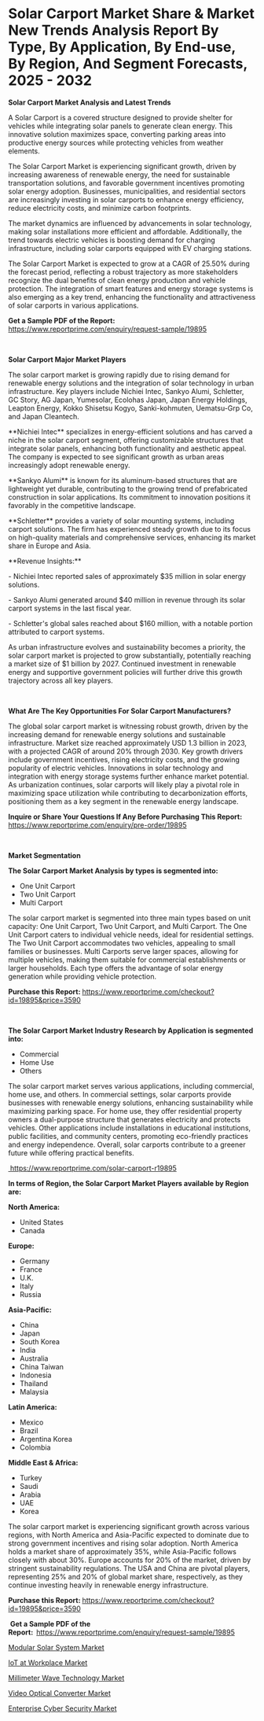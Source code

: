 <p><h1>Solar Carport Market Share & Market New Trends Analysis Report By Type, By Application, By End-use, By Region, And Segment Forecasts, 2025 - 2032</h1></p><p><strong>Solar Carport Market Analysis and Latest Trends</strong></p>
<p><p>A Solar Carport is a covered structure designed to provide shelter for vehicles while integrating solar panels to generate clean energy. This innovative solution maximizes space, converting parking areas into productive energy sources while protecting vehicles from weather elements. </p><p>The Solar Carport Market is experiencing significant growth, driven by increasing awareness of renewable energy, the need for sustainable transportation solutions, and favorable government incentives promoting solar energy adoption. Businesses, municipalities, and residential sectors are increasingly investing in solar carports to enhance energy efficiency, reduce electricity costs, and minimize carbon footprints. </p><p>The market dynamics are influenced by advancements in solar technology, making solar installations more efficient and affordable. Additionally, the trend towards electric vehicles is boosting demand for charging infrastructure, including solar carports equipped with EV charging stations. </p><p>The Solar Carport Market is expected to grow at a CAGR of 25.50% during the forecast period, reflecting a robust trajectory as more stakeholders recognize the dual benefits of clean energy production and vehicle protection. The integration of smart features and energy storage systems is also emerging as a key trend, enhancing the functionality and attractiveness of solar carports in various applications.</p></p>
<p><strong>Get a Sample PDF of the Report:&nbsp;</strong> <a href="https://www.reportprime.com/enquiry/request-sample/19895?utm_campaign=2749&utm_medium=2&utm_source=Github&utm_content=ia&utm_term=17032025&utm_id=solar-carport">https://www.reportprime.com/enquiry/request-sample/19895</a></p>
<p>&nbsp;</p>
<p><strong>Solar Carport Major Market Players</strong></p>
<p><p>The solar carport market is growing rapidly due to rising demand for renewable energy solutions and the integration of solar technology in urban infrastructure. Key players include Nichiei Intec, Sankyo Alumi, Schletter, GC Story, AG Japan, Yumesolar, Ecolohas Japan, Japan Energy Holdings, Leapton Energy, Kokko Shisetsu Kogyo, Sanki-kohmuten, Uematsu-Grp Co, and Japan Cleantech.</p><p>**Nichiei Intec** specializes in energy-efficient solutions and has carved a niche in the solar carport segment, offering customizable structures that integrate solar panels, enhancing both functionality and aesthetic appeal. The company is expected to see significant growth as urban areas increasingly adopt renewable energy.</p><p>**Sankyo Alumi** is known for its aluminum-based structures that are lightweight yet durable, contributing to the growing trend of prefabricated construction in solar applications. Its commitment to innovation positions it favorably in the competitive landscape.</p><p>**Schletter** provides a variety of solar mounting systems, including carport solutions. The firm has experienced steady growth due to its focus on high-quality materials and comprehensive services, enhancing its market share in Europe and Asia.</p><p>**Revenue Insights:** </p><p>- Nichiei Intec reported sales of approximately $35 million in solar energy solutions.</p><p>- Sankyo Alumi generated around $40 million in revenue through its solar carport systems in the last fiscal year.</p><p>- Schletter's global sales reached about $160 million, with a notable portion attributed to carport systems.</p><p>As urban infrastructure evolves and sustainability becomes a priority, the solar carport market is projected to grow substantially, potentially reaching a market size of $1 billion by 2027. Continued investment in renewable energy and supportive government policies will further drive this growth trajectory across all key players.</p></p>
<p>&nbsp;</p>
<p><strong>What Are The Key Opportunities For Solar Carport Manufacturers?</strong></p>
<p><p>The global solar carport market is witnessing robust growth, driven by the increasing demand for renewable energy solutions and sustainable infrastructure. Market size reached approximately USD 1.3 billion in 2023, with a projected CAGR of around 20% through 2030. Key growth drivers include government incentives, rising electricity costs, and the growing popularity of electric vehicles. Innovations in solar technology and integration with energy storage systems further enhance market potential. As urbanization continues, solar carports will likely play a pivotal role in maximizing space utilization while contributing to decarbonization efforts, positioning them as a key segment in the renewable energy landscape.</p></p>
<p><strong>Inquire or Share Your Questions If Any Before Purchasing This Report:</strong> <a href="https://www.reportprime.com/enquiry/pre-order/19895?utm_campaign=2749&utm_medium=2&utm_source=Github&utm_content=ia&utm_term=17032025&utm_id=solar-carport">https://www.reportprime.com/enquiry/pre-order/19895</a></p>
<p>&nbsp;</p>
<p><strong>Market Segmentation</strong></p>
<p><strong>The Solar Carport Market Analysis by types is segmented into:</strong></p>
<p><ul><li>One Unit Carport</li><li>Two Unit Carport</li><li>Multi Carport</li></ul></p>
<p><p>The solar carport market is segmented into three main types based on unit capacity: One Unit Carport, Two Unit Carport, and Multi Carport. The One Unit Carport caters to individual vehicle needs, ideal for residential settings. The Two Unit Carport accommodates two vehicles, appealing to small families or businesses. Multi Carports serve larger spaces, allowing for multiple vehicles, making them suitable for commercial establishments or larger households. Each type offers the advantage of solar energy generation while providing vehicle protection.</p></p>
<p><strong>Purchase this Report:&nbsp;</strong><a href="https://www.reportprime.com/checkout?id=19895&price=3590&utm_campaign=2749&utm_medium=2&utm_source=Github&utm_content=ia&utm_term=17032025&utm_id=solar-carport">https://www.reportprime.com/checkout?id=19895&price=3590</a></p>
<p>&nbsp;</p>
<p><strong>The Solar Carport Market Industry Research by Application is segmented into:</strong></p>
<p><ul><li>Commercial</li><li>Home Use</li><li>Others</li></ul></p>
<p><p>The solar carport market serves various applications, including commercial, home use, and others. In commercial settings, solar carports provide businesses with renewable energy solutions, enhancing sustainability while maximizing parking space. For home use, they offer residential property owners a dual-purpose structure that generates electricity and protects vehicles. Other applications include installations in educational institutions, public facilities, and community centers, promoting eco-friendly practices and energy independence. Overall, solar carports contribute to a greener future while offering practical benefits.</p></p>
<p><a href="https://www.reportprime.com/solar-carport-r19895?utm_campaign=2749&utm_medium=2&utm_source=Github&utm_content=ia&utm_term=17032025&utm_id=solar-carport">&nbsp;https://www.reportprime.com/solar-carport-r19895</a></p>
<p><strong>In terms of Region, the Solar Carport Market Players available by Region are:</strong></p>
<p>
    <p> <strong> North America: </strong>
        <ul>
            <li>United States</li>
            <li>Canada</li>
        </ul>
        </p> 
    <p> <strong> Europe: </strong>
        <ul>
            <li>Germany</li>
            <li>France</li>
            <li>U.K.</li>
            <li>Italy</li>
            <li>Russia</li>
        </ul>
        </p> 
    <p> <strong> Asia-Pacific: </strong>
        <ul>
            <li>China</li>
            <li>Japan</li>
            <li>South Korea</li>
            <li>India</li>
            <li>Australia</li>
            <li>China Taiwan</li>
            <li>Indonesia</li>
            <li>Thailand</li>
            <li>Malaysia</li>
        </ul>
        </p> 
    <p> <strong> Latin America: </strong>
        <ul>
            <li>Mexico</li>
            <li>Brazil</li>
            <li>Argentina Korea</li>
            <li>Colombia</li>
        </ul>
        </p> 
    <p> <strong> Middle East & Africa: </strong>
        <ul>
            <li>Turkey</li>
            <li>Saudi</li>
            <li>Arabia</li>
            <li>UAE</li>
            <li>Korea</li>
        </ul>
    </p>
    </p>
<p><p>The solar carport market is experiencing significant growth across various regions, with North America and Asia-Pacific expected to dominate due to strong government incentives and rising solar adoption. North America holds a market share of approximately 35%, while Asia-Pacific follows closely with about 30%. Europe accounts for 20% of the market, driven by stringent sustainability regulations. The USA and China are pivotal players, representing 25% and 20% of global market share, respectively, as they continue investing heavily in renewable energy infrastructure.</p></p>
<p><strong>Purchase this Report: </strong><a href="https://www.reportprime.com/checkout?id=19895&price=3590&utm_campaign=2749&utm_medium=2&utm_source=Github&utm_content=ia&utm_term=17032025&utm_id=solar-carport">https://www.reportprime.com/checkout?id=19895&price=3590</a></p>
<p>&nbsp;<strong>Get a Sample PDF of the Report:&nbsp;&nbsp;</strong><a href="https://www.reportprime.com/enquiry/request-sample/19895?utm_campaign=2749&utm_medium=2&utm_source=Github&utm_content=ia&utm_term=17032025&utm_id=solar-carport">https://www.reportprime.com/enquiry/request-sample/19895</a></p>
<p><strong></strong></p>
<p><p><a href="https://www.linkedin.com/pulse/modular-solar-system-market-report-exploring-growth-mrcbf?utm_campaign=2749&utm_medium=2&utm_source=Github&utm_content=ia&utm_term=17032025&utm_id=solar-carport">Modular Solar System Market</a></p><p><a href="https://www.linkedin.com/pulse/global-iot-workplace-market-trends-applications-forecast-n9wje?utm_campaign=2749&utm_medium=2&utm_source=Github&utm_content=ia&utm_term=17032025&utm_id=solar-carport">IoT at Workplace Market</a></p><p><a href="https://www.linkedin.com/pulse/millimeter-wave-technology-market-analysis-report-global-u1hee?utm_campaign=2749&utm_medium=2&utm_source=Github&utm_content=ia&utm_term=17032025&utm_id=solar-carport">Millimeter Wave Technology Market</a></p><p><a href="https://www.linkedin.com/pulse/global-video-optical-converter-market-sector2025-2032-ufsue?utm_campaign=2749&utm_medium=2&utm_source=Github&utm_content=ia&utm_term=17032025&utm_id=solar-carport">Video Optical Converter Market</a></p><p><a href="https://www.linkedin.com/pulse/enterprise-cyber-security-market-dynamics-projections-2025-2032-eiwfc?utm_campaign=2749&utm_medium=2&utm_source=Github&utm_content=ia&utm_term=17032025&utm_id=solar-carport">Enterprise Cyber Security Market</a></p></p>